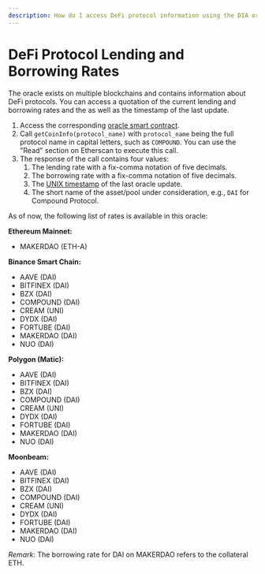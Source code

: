 ```yaml
---
description: How do I access DeFi protocol information using the DIA oracle system?
---
```


# DeFi Protocol Lending and Borrowing Rates

The oracle exists on multiple blockchains and contains information about DeFi protocols. You can access a quotation of the current lending and borrowing rates and the as well as the timestamp of the last update.

1. &#x20;Access the corresponding [oracle smart contract](https://docs.diadata.org/documentation/oracle-documentation/deployed-contracts).
2. Call `getCoinInfo(protocol_name)` with `protocol_name` being the full protocol name in capital letters, such as `COMPOUND`. You can use the "Read" section on Etherscan to execute this call.
3. The response of the call contains four values:
   1. The lending rate with a fix-comma notation of five decimals.
   2. The borrowing rate with a fix-comma notation of five decimals.
   3. The [UNIX timestamp](https://www.unixtimestamp.com/) of the last oracle update.
   4. The short name of the asset/pool under consideration, e.g., `DAI` for Compound Protocol.

As of now, the following list of rates is available in this oracle:

**Ethereum Mainnet:**

* MAKERDAO (ETH-A)

**Binance Smart Chain:**

* AAVE (DAI)
* BITFINEX (DAI)
* BZX (DAI)
* COMPOUND (DAI)
* CREAM (UNI)
* DYDX (DAI)&#x20;
* FORTUBE (DAI)
* MAKERDAO (DAI)
* NUO (DAI)

**Polygon (Matic):**

* AAVE (DAI)
* BITFINEX (DAI)
* BZX (DAI)
* COMPOUND (DAI)
* CREAM (UNI)
* DYDX (DAI)&#x20;
* FORTUBE (DAI)
* MAKERDAO (DAI)
* NUO (DAI)

**Moonbeam:**

* AAVE (DAI)
* BITFINEX (DAI)
* BZX (DAI)
* COMPOUND (DAI)
* CREAM (UNI)
* DYDX (DAI)&#x20;
* FORTUBE (DAI)
* MAKERDAO (DAI)
* NUO (DAI)

_Remark_: The borrowing rate for DAI on MAKERDAO refers to the collateral ETH.
